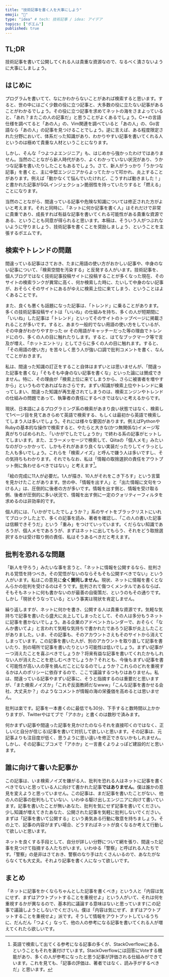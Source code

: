 ```yaml
---
title: "技術記事を書く人を大事にしよう"
emoji: "🤖"
type: "idea" # tech: 技術記事 / idea: アイデア
topics: ["ポエム"]
published: true
---
```


## TL;DR

技術記事を書いて公開してくれる人は貴重な資源なので、なるべく潰さないように大事にしましょう。

## はじめに

プログラムを書いてて、なにかわからないことがあれば検索すると思います。すると、世の中にはごく少数の役に立つ記事と、大多数の役に立たない記事があることがわかるでしょう。その役に立つ記事を求めてネットの海をさまよっていると、「あれ？またこの人の記事だ」と思うことがよくあるでしょう。C++の言語仕様を調べてると「あの人」の、Vim関連を調べていると「あの人」の、Go言語なら「あの人」の記事を見つけることでしょう。逆に言えば、ある程度限定された分野において、体系だった知識があり、わかりやすい記事を書いてくれる人というのは極めて貴重な人材ということになります。

しかし、そんな「つよつよエンジニア」も、はじめから強かったわけではありません。当然のことながら新人時代があり、よくわかっていない状況があり、うかつな記事を書いたりしたこともあるでしょう。さて、新人がうっかり「うかつな記事」を書くと、主に中堅エンジニアからよってたかって叩かれ、炎上することがあります。例えば「動かなくて悩んでいたけれど、こうすれば動きました！」と書かれた記事がSQLインジェクション脆弱性を持っていたりすると「燃える」ことになります。

当然のことながら、間違っている記事や危険な知識については修正された方がよいと考えます。それと同時に、「ネットに何か記事を書く人」はそれだけで非常に貴重であり、成長すれば有益な記事を書いてくれる可能性がある貴重な資源である、ということも同意が得られると思います。本稿は、そういう人がつぶれないように守りましょう、技術記事を書くことを奨励しましょう、ということを主張するポエムです。

## 検索やトレンドの問題

間違っている記事はさておき、たまに用語の使い方がおかしい記事や、中身のない記事について、「検索空間を汚染する」と反発する人がいます。技術記事を、個人ブログではなく技術記事投稿サイトに投稿することが多くなった現在、そのサイトの検索ランクが異常に高く、何か検索した時に、たいして中身のない記事が、おそらくそのサイトにあるがゆえに検索上位に来てしまう、ということはよくあることです。

また、良くも悪くも話題になった記事は、「トレンド」に乗ることがあります。多くの技術記事投稿サイトは「いいね」の仕組みを持ち、多くの人が短期間に「いいね」した記事は「トレンド」といってそのサイトのトップページに掲載されることが多いです。すると、あまり一般的でない用語の使い方をしているが、その中身がわかりやすかった or その用語がキャッチーだった等の理由でトレンドにのり、多くの人の目に触れたりします。すると、はてなブックマーク等で言及が増え、「ホットエントリ」としてさらに多くの人の目に触れます。すると、「その用語の使い方」を苦々しく思う人が強い口調で批判コメントを書く、なんてことがおきます。

私は、間違った知識の訂正をすること自体はまずいとは思いませんが、「間違った記事を書くな」「そもそも中身のない記事を書くな」といった論には賛成できません。特に、その理由が「検索上位に来てしまうから、さらに被害者を増やすから」というものであればなおさらです。まずい知識が検索上位やトレンドに乗ってしまい、間違った知識が再生産されてしまうのは、検索エンジンやトレンドの仕組みの問題であって、執筆者の責任にするべきではないと考えるからです。

現状、日本語によるプログラミング系の検索があまり良い状態ではなく、検索して1ページ目を見てあきらめて英語で検索する、もしくは最初から英語で検索してしまう人は多いでしょう。それには様々な要因があります。例えばPythonやRubyの基本的な操作で検索すると、やたらと大きな(かつ無関係な)イメージ写真がちりばめられた、「いかがでしたでしょうか」で終わる系の記事がヒットしてしまいます。また、エラーメッセージで検索して、Qiitaの「個人メモ」みたいなのがひっかかって、しかもそれがあまり良くない実装だったりしてイラっとした人も多いでしょう。これらを「検索ノイズ」と呼んで嫌う人は多いですし、その気持ちもわかります。それでもなお、私は「情報の取捨選択の責任をアウトプット側に負わせるべきではない」と考えます[^1]。

[^1]: 英語で検索して出てくる参考になる記事の多くが、StackOverflowにある、ということもそれを裏付けています。StackOverflowには回答にVoteする機能があり、多くの人が参考になったと思う記事が評価される仕組みができています。これを見ても、「記事の評価は、著者ではなく、読み手がするべきだ」と思います。

「絵の完成に11人が必要だ。1人が描き、10人がそれをこき下ろす」という言葉を見かけたことがあります。世の中、「情報を出す人」と「出た情報に文句をつける人」は、圧倒的に後者の方が多いです。情報を出す側と、情報を受け取る側、後者が圧倒的に多い状況で、情報を出す側に一定のクォリティーフィルタを求めるのは非効率的です。

個人的には、「いかがでしたでしょうか？」系のサイトをブラックリストにいれてブロックした上で、多くの記事を読み、著者を確認し、「この人の書いた記事は信頼できそうだ」という「重み」をつけていっています。くだらない知識であろうが、個人メモであろうが、まずはネットに出してもらう、それをどう取捨選択するかは受け取り側の責任、私はそうあるべきだと考えます。

## 批判を恐れるな問題

「新人を守ろう」みたいな事を言うと、「ネットに情報を公開するなら、批判される覚悟を持つべき。その覚悟がないのならそもそも公開すべきでない」という人がいます。私はこの意見に**全く賛同しません**。現状、ネットに情報を書くとなんらかの批判を受けるのはそうです。批判されて傷つくメンタルであるならば、そもそもネットに何も書かないのが最善の自衛策だ、というのもその通りです。しかし「現状そうなっている」という事実は現状を肯定しません。

繰り返しますが、ネットに何かを書き、公開する人は貴重な資源です。気軽な気持ちで記事を書いたら盛大に炎上してしまったとして、その人は多分もうネットに記事を書かないでしょう。ある企業のアドベントカレンダーで、おそらく「なんか書いてよ」と言われて気軽な気持ちで書かれたであろう記事が炎上したことがありました。いま、その記事も、そのアカウントさえもそのサイトから消えてしまっています。この記事を書いた人が、別のアカウントを取り直して記事を書いたり、別の場所で記事を書いたりという可能性は低いでしょう。まずい記事が一つ消えたことを喜ぶべきでしょうか？将来有益な記事を書いてくれたかもしれない人が消えたことを悲しむべきでしょうか？それとも、今後もまずい記事を書く可能性が高い人の芽を摘んだことになるのでしょうか？これらのどれを重視するかは人のポリシーに依存するので、ここで議論するつもりはありません。私は、間違っている記事やまずい記事に、そうと指摘するのは重要だと思いますが、「また検索ノイズか」「これぞ反面教師だなwww」「こんな記事を書かせる会社、大丈夫か？」のようなコメントが情報の海の栄養価を高めるとは思いません。

批判は楽です。記事を一本書くのに最低でも30分、下手すると数時間以上かかりますが、Twitterやはてブで「アホか」と書くのは数秒で済みます。

何かまずい記事や間違った記事を見かけたのならそれを直接叩くのではなく、正しい(と自分が信じる)記事を書いて対抗して欲しいと思います。その記事は、元記事よりも注目度が低く、思うように思い違いを修正できないかもしれません。しかし、その記事にブコメで「アホか」と一言書くよりよっぽど建設的だと思います。

## 誰に向けて書いた記事か

この記事は、いま検索ノイズを嫌がる人、批判を恐れる人はネットに記事を書くべきでないと思っている人に向けて書かれた記事**ではありません**。僕は誰かの意見を変えようと思っていません。この記事は、まだ記事を書いたことがない、他の人の記事の批判もしていない、いわゆる駆け出しエンジニアに向けて書いています。記事を書いたことが無いあなた、批判を気にせず記事を書いてください。少し知識が増えてきたあなた、公開された記事を気軽に批判しないでください。まずは「記事を書いて公開する」という勇気ある行動に敬意を持ちましょう。その上で、記事の内容がまずい場合、どうすればネットが良くなるか考えて行動して欲しいと思います。

ネットを良くする手段として、自分が詳しい分野について網を張り、間違った記事を見つけて指摘する人たちがいます。いわゆる「警察」と呼ばれる人たちです。「警察」の是非はさておき、警察のなり手はたくさんいるので、あなたがならなくても大丈夫。それより記事を書く人になって欲しいです。

## まとめ

「ネットに記事をかくならちゃんとした記事を書くべき」という人と「内容は気にせず、まずはアウトプットすることを重視せよ」という人がいて、それは何を重視するかが異なるので、基本的に議論する意味はないと思っています(この記事で議論しようとしないでください)。僕は「内容は気にせず、まずはアウトプットすることを重視せよ」派です。そうして情報をアウトプットしているうちに、だんだん「つよく」なって、他の人の参考になる記事を書いてくれる人が増えてくれたら欲しいです。
